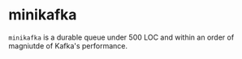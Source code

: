# minikafka

`minikafka` is a durable queue under 500 LOC and within an order of magniutde of Kafka's performance.
